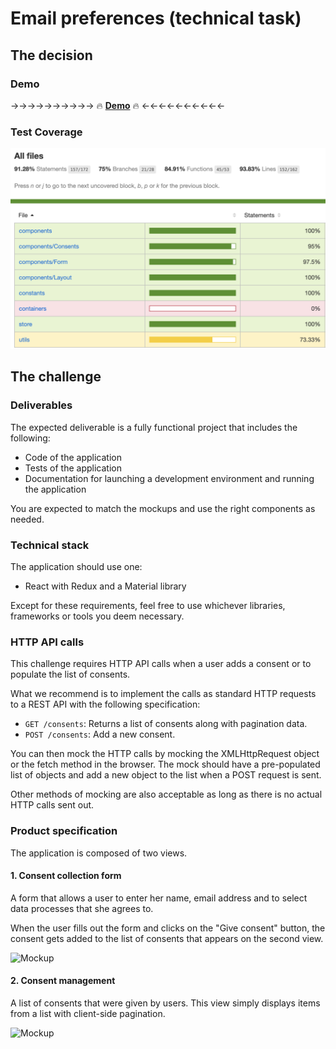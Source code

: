 # Email preferences (technical task)

## The decision

### Demo
→→→→→→→→→→ 🔥 **<a href="https://didomi.vercel.app/" target="_blank">Demo</a>** 🔥 ←←←←←←←←←←


### Test Coverage
![Test coverage](testCoverage.png)




## The challenge

### Deliverables
The expected deliverable is a fully functional project that includes the following:

* Code of the application
* Tests of the application
* Documentation for launching a development environment and running the application

You are expected to match the mockups and use the right components as needed.

### Technical stack
The application should use one:

* React with Redux and a Material library

Except for these requirements, feel free to use whichever libraries, frameworks or tools you deem necessary.


### HTTP API calls
This challenge requires HTTP API calls when a user adds a consent or to populate the list of consents.

What we recommend is to implement the calls as standard HTTP requests to a REST API with the following specification:

- `GET /consents`: Returns a list of consents along with pagination data.
- `POST /consents`: Add a new consent.

You can then mock the HTTP calls by mocking the XMLHttpRequest object or the fetch method in the browser. The mock should have a pre-populated list of objects and add a new object to the list when a POST request is sent.

Other methods of mocking are also acceptable as long as there is no actual HTTP calls sent out.


### Product specification
The application is composed of two views.

#### 1. Consent collection form
A form that allows a user to enter her name, email address and to select data processes that she agrees to.

When the user fills out the form and clicks on the "Give consent" button, the consent gets added to the list of consents that appears on the second view.

![Mockup](https://github.com/didomi/challenges/raw/master/frontend/wireframes/1%20-%20Give%20consent.png)

#### 2. Consent management
A list of consents that were given by users. This view simply displays items from a list with client-side pagination.

![Mockup](https://github.com/didomi/challenges/raw/master/frontend/wireframes/2%20-%20Collected%20consents.png)
